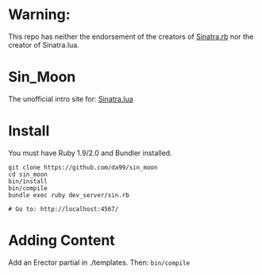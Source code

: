 
Warning:
=======

This repo has neither the endorsement of the creators of [Sinatra.rb](http://www.sinatrarb.com)
nor the creator of Sinatra.lua.

Sin\_Moon
========

The unofficial intro site for: [Sinatra.lua](https://github.com/jtarchie/sinatra-openresty)

Install
=======

You must have Ruby 1.9/2.0 and Bundler installed.

    git clone https://github.com/da99/sin_moon
    cd sin_moon
    bin/install
    bin/compile
    bundle exec ruby dev_server/sin.rb

    # Go to: http://localhost:4567/


Adding Content
==============

Add an Erector partial in ./templates.
Then: `bin/compile`
